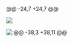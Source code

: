 @@ -24,7 +24,7 @@


<a href="lipe.arnt@gmail.com" alt="Gmail">
<img align="center"ttps://img.shields.io/badge/Gmail-D14836?style=for-the-badge&logo=gmail&logoColor=white" />
<img align="left" src="https://img.shields.io/badge/Gmail-D14836?style=for-the-badge&logo=gmail&logoColor=white" />
</a>
</p>
<br/>
@@ -38,3 +38,11 @@
<a href="https://www.instagram.com/lipearnt1/" alt="Instagram">
<img align="left" src="https://img.shields.io/badge/Instagram-E4405F?style=for-the-badge&logo=instagram&logoColor=white"/>
</a>


</a>
<div style="display: inline_block"><br>
<div align="center">
<h1> </h1>
<a href="https://alisonsantosofc.github.io/alison-web-develop%22%3ELink para o meu portifólio</a>
</div>
